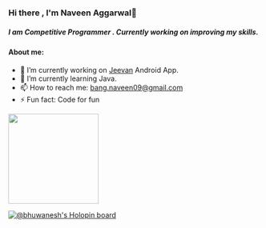 ### Hi there , I'm Naveen Aggarwal👋

##### I am Competitive Programmer . Currently working on improving my skills.


#### About me:
- 🔭 I’m currently working on [Jeevan](https://github.com/WhitePegasis/Jeevan01) Android App.
- 🌱 I’m currently learning Java.
- 📫 How to reach me: bang.naveen09@gmail.com
- ⚡ Fun fact: Code for fun

<!---
![visitors](https://visitor-badge.glitch.me/badge?page_id=page.id)
-->
<img height="180em" src="https://github-readme-stats.vercel.app/api?username=BhuwaneshNainwal&show_icons=true&hide_border=true&&count_private=true&include_all_commits=true" />

[![@bhuwanesh's Holopin board](https://holopin.me/bhuwanesh)](https://holopin.io/@bhuwanesh)
